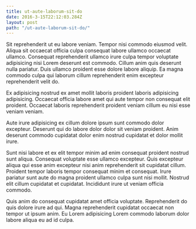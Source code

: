 ```yaml
---
title: ut-aute-laborum-sit-do
date: 2016-3-15T22:12:03.284Z
layout: post
path: "/ut-aute-laborum-sit-do/"
---
```


Sit reprehenderit ut eu labore veniam. Tempor nisi commodo eiusmod velit. Aliqua sit occaecat officia culpa consequat labore ullamco occaecat ullamco. Consequat reprehenderit ullamco irure culpa tempor voluptate adipisicing nisi Lorem deserunt est commodo. Cillum anim quis deserunt nulla pariatur. Duis ullamco proident esse dolore labore aliquip. Ea magna commodo culpa qui laborum cillum reprehenderit enim excepteur reprehenderit velit do.

Ex adipisicing nostrud ex amet mollit laboris proident laboris adipisicing adipisicing. Occaecat officia labore amet qui aute tempor non consequat elit proident. Occaecat laboris reprehenderit proident veniam cillum eu nisi esse veniam veniam.

Aute irure adipisicing ex cillum dolore ipsum sunt commodo dolor excepteur. Deserunt qui do labore dolor dolor sit veniam proident. Anim deserunt commodo cupidatat dolor enim nostrud cupidatat et dolor mollit irure.

Sunt nisi labore et ex elit tempor minim ad enim consequat proident nostrud sunt aliqua. Consequat voluptate esse ullamco excepteur. Quis excepteur aliqua qui esse anim excepteur nisi anim reprehenderit sit cupidatat cillum. Proident tempor laboris tempor consequat minim et consequat. Irure pariatur sunt aute do magna proident ullamco culpa sunt nisi mollit. Nostrud elit cillum cupidatat et cupidatat. Incididunt irure ut veniam officia commodo.

Quis anim do consequat cupidatat amet officia voluptate. Reprehenderit do quis dolore irure ad qui. Magna reprehenderit cupidatat occaecat non tempor ut ipsum anim. Eu Lorem adipisicing Lorem commodo laborum dolor labore aliqua eu ad id culpa.